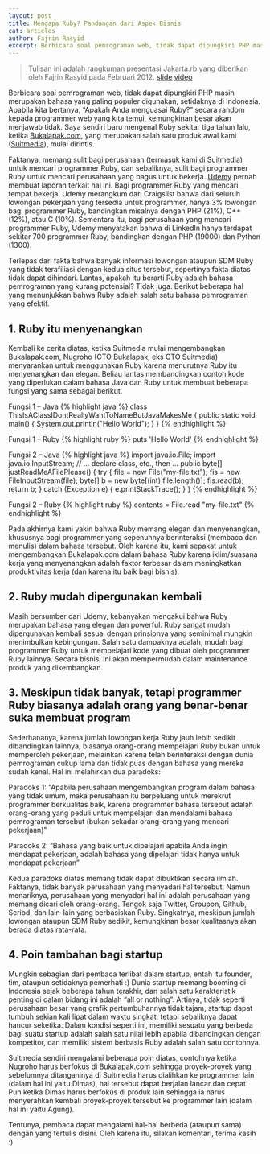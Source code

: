 ```yaml
---
layout: post
title: Mengapa Ruby? Pandangan dari Aspek Bisnis
cat: articles
author: Fajrin Rasyid
excerpt: Berbicara soal pemrograman web, tidak dapat dipungkiri PHP masih merupakan bahasa yang paling populer digunakan, setidaknya di Indonesia.  Apabila kita bertanya, “Apakah Anda menguasai Ruby?” secara random kepada programmer web yang kita temui, kemungkinan besar akan menjawab tidak.
---
```


> Tulisan ini adalah rangkuman presentasi Jakarta.rb yang diberikan oleh Fajrin Rasyid pada Februari 2012.
> [slide](http://speakerdeck.com/u/xinuc/p/why-ruby-view-from-business-aspect-jakartarb-februari-2012-fajrin-rasyid)
> [video](https://vimeo.com/37215919)

Berbicara soal pemrograman web, tidak dapat dipungkiri PHP masih merupakan bahasa yang paling populer digunakan, setidaknya di Indonesia. Apabila kita bertanya, “Apakah Anda menguasai Ruby?” secara random kepada programmer web yang kita temui, kemungkinan besar akan menjawab tidak. Saya sendiri baru mengenal Ruby sekitar tiga tahun lalu, ketika [Bukalapak.com](http://www.bukalapak.com), yang merupakan salah satu produk awal kami ([Suitmedia](http://www.suitmedia.com)), mulai dirintis.

Faktanya, memang sulit bagi perusahaan (termasuk kami di Suitmedia) untuk mencari programmer Ruby, dan sebaliknya, sulit bagi programmer Ruby untuk mencari perusahaan yang bagus untuk bekerja. [Udemy](http://www.udemy.com/blog/modern-language-wars/) pernah membuat laporan terkait hal ini. Bagi programmer Ruby yang mencari tempat bekerja, Udemy merangkum dari Craigslist bahwa dari seluruh lowongan pekerjaan yang tersedia untuk programmer, hanya 3% lowongan bagi programmer Ruby, bandingkan misalnya dengan PHP (21%), C++ (12%),  atau C (10%).  Sementara itu, bagi perusahaan yang mencari programmer Ruby, Udemy menyatakan bahwa di LinkedIn hanya terdapat sekitar 700 programmer Ruby, bandingkan dengan PHP (19000) dan Python (1300).

Terlepas dari fakta bahwa banyak informasi lowongan ataupun SDM Ruby yang tidak terafiliasi dengan kedua situs tersebut, sepertinya fakta diatas tidak dapat dihindari. Lantas, apakah itu berarti Ruby adalah bahasa pemrograman yang kurang potensial? Tidak juga. Berikut beberapa hal yang menunjukkan bahwa Ruby adalah salah satu bahasa pemrograman yang efektif.

## 1. Ruby itu menyenangkan

  Kembali ke cerita diatas, ketika Suitmedia mulai mengembangkan Bukalapak.com, Nugroho (CTO Bukalapak, eks CTO Suitmedia) menyarankan untuk menggunakan Ruby karena menurutnya Ruby itu menyenangkan dan elegan. Beliau lantas membandingkan contoh kode yang diperlukan dalam bahasa Java dan Ruby untuk membuat beberapa fungsi yang sama sebagai berikut.

  Fungsi 1 – Java
  {% highlight java %}
  class ThisIsAClassIDontReallyWantToNameButJavaMakesMe
  {
    public static void main() {
      System.out.println("Hello World");
    }
  }
  {% endhighlight %}

  Fungsi 1 – Ruby
  {% highlight ruby %}
  puts 'Hello World'
  {% endhighlight %}

  Fungsi 2 – Java
  {% highlight java %}
  import java.io.File;
  import java.io.InputStream;
  // ... declare class, etc., then ...
  public byte[] justReadMeAFilePlease() {
    try {
      file = new File("my-file.txt");
      fis = new FileInputStream(file);
      byte[] b = new byte[(int) file.length()];
      fis.read(b);
      return b;
    } catch (Exception e) {
      e.printStackTrace();
    }
  }
  {% endhighlight %}

  Fungsi 2 – Ruby
  {% highlight ruby %}
  contents = File.read "my-file.txt"
  {% endhighlight %}

  Pada akhirnya kami yakin bahwa Ruby memang elegan dan menyenangkan, khususnya bagi programmer yang sepenuhnya berinteraksi (membaca dan menulis) dalam bahasa tersebut. Oleh karena itu, kami sepakat untuk mengembangkan Bukalapak.com dalam bahasa Ruby karena iklim/suasana kerja yang menyenangkan adalah faktor terbesar dalam meningkatkan produktivitas kerja (dan karena itu baik bagi bisnis).

## 2. Ruby mudah dipergunakan kembali

  Masih bersumber dari Udemy, kebanyakan mengakui bahwa Ruby merupakan bahasa yang elegan dan powerful. Ruby sangat mudah dipergunakan kembali sesuai dengan prinsipnya yang seminimal mungkin menimbulkan kebingungan. Salah satu dampaknya adalah, mudah bagi programmer Ruby untuk mempelajari kode yang dibuat oleh programmer Ruby lainnya. Secara bisnis, ini akan mempermudah dalam maintenance produk yang dikembangkan. 

## 3. Meskipun tidak banyak, tetapi programmer Ruby biasanya adalah orang yang benar-benar suka membuat program

  Sederhananya, karena jumlah lowongan kerja Ruby jauh lebih sedikit dibandingkan lainnya, biasanya orang-orang mempelajari Ruby bukan untuk memperoleh pekerjaan, melainkan karena telah berinteraksi dengan dunia pemrograman cukup lama dan tidak puas dengan bahasa yang mereka sudah kenal. Hal ini melahirkan dua paradoks:

  Paradoks 1: “Apabila perusahaan mengembangkan program dalam bahasa yang tidak umum, maka perusahaan itu
  berpeluang untuk merekrut programmer berkualitas baik, karena programmer bahasa tersebut adalah
  orang-orang yang peduli untuk mempelajari dan mendalami bahasa pemrograman tersebut (bukan sekadar orang-orang yang mencari pekerjaan)”

  Paradoks 2: “Bahasa yang baik untuk dipelajari apabila Anda ingin mendapat pekerjaan, adalah bahasa yang dipelajari tidak hanya untuk mendapat pekerjaan”

  Kedua paradoks diatas memang tidak dapat dibuktikan secara ilmiah. Faktanya, tidak banyak perusahaan yang menyadari hal tersebut. Namun menariknya, perusahaan yang menyadari hal ini adalah perusahaan yang memang dicari oleh orang-orang. Tengok saja Twitter, Groupon, Github, Scribd, dan lain-lain yang berbasiskan Ruby. Singkatnya, meskipun jumlah lowongan ataupun SDM Ruby sedikit, kemungkinan besar kualitasnya akan berada diatas rata-rata.

## 4. Poin tambahan bagi startup

  Mungkin sebagian dari pembaca terlibat dalam startup, entah itu founder, tim, ataupun setidaknya pemerhati :) Dunia startup memang booming di Indonesia sejak beberapa tahun terakhir, dan salah satu karakteristik penting di dalam bidang ini adalah “all or nothing”. Artinya, tidak seperti perusahaan besar yang grafik pertumbuhannya tidak tajam, startup dapat tumbuh sekian kali lipat dalam waktu singkat, tetapi sebaliknya dapat hancur seketika. Dalam kondisi seperti ini, memiliki sesuatu yang berbeda bagi suatu startup adalah salah satu nilai lebih apabila dibandingkan dengan kompetitor, dan memiliki sistem berbasis Ruby adalah salah satu contohnya. 

Suitmedia sendiri mengalami beberapa poin diatas, contohnya ketika Nugroho harus berfokus di Bukalapak.com sehingga proyek-proyek yang sebelumnya ditanganinya di Suitmedia harus dialihkan ke programmer lain (dalam hal ini yaitu Dimas), hal tersebut dapat berjalan lancar dan cepat. Pun ketika Dimas harus berfokus di produk lain sehingga ia harus menyerahkan kembali proyek-proyek tersebut ke programmer lain (dalam hal ini yaitu Agung).

Tentunya, pembaca dapat mengalami hal-hal berbeda (ataupun sama) dengan yang tertulis disini. Oleh karena itu, silakan komentari, terima kasih :)
